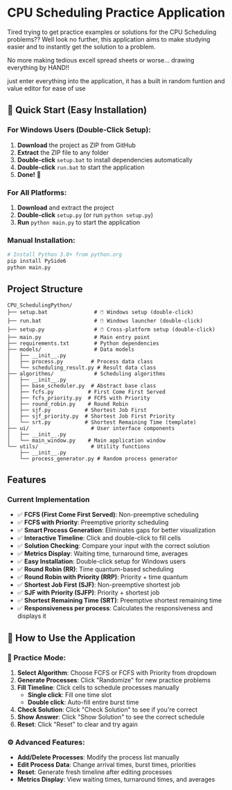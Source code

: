 # CPU Scheduling Practice Application

Tired trying to get practice examples or solutions for the CPU Scheduling problems?? Well look no further, this application aims to make studying easier and to instantly get the solution to a problem.

No more making tedious excell spread sheets or worse... drawing everything by HAND!!

just enter everything into the application, it has a built in random funtion and value editor for ease of use

## 🚀 Quick Start (Easy Installation)

### For Windows Users (Double-Click Setup):
1. **Download** the project as ZIP from GitHub
2. **Extract** the ZIP file to any folder
3. **Double-click** `setup.bat` to install dependencies automatically
4. **Double-click** `run.bat` to start the application
5. **Done!** 🎉

### For All Platforms:
1. **Download** and extract the project
2. **Double-click** `setup.py` (or run `python setup.py`)
3. **Run** `python main.py` to start the application

### Manual Installation:
```bash
# Install Python 3.8+ from python.org
pip install PySide6
python main.py
```

## Project Structure

```
CPU_SchedulingPython/
├── setup.bat               # 🖱️ Windows setup (double-click)
├── run.bat                 # 🖱️ Windows launcher (double-click)
├── setup.py                # 🖱️ Cross-platform setup (double-click)
├── main.py                 # Main entry point
├── requirements.txt        # Python dependencies
├── models/                 # Data models
│   ├── __init__.py
│   ├── process.py         # Process data class
│   └── scheduling_result.py # Result data class
├── algorithms/             # Scheduling algorithms
│   ├── __init__.py
│   ├── base_scheduler.py  # Abstract base class
│   ├── fcfs.py           # First Come First Served
│   ├── fcfs_priority.py  # FCFS with Priority
│   ├── round_robin.py    # Round Robin
│   ├── sjf.py           # Shortest Job First 
│   ├── sjf_priority.py  # Shortest Job First Priority
│   └── srt.py           # Shortest Remaining Time (template)
├── ui/                    # User interface components
│   ├── __init__.py
│   └── main_window.py    # Main application window
└── utils/                 # Utility functions
    ├── __init__.py
    └── process_generator.py # Random process generator
```

## Features

### Current Implementation
- ✅ **FCFS (First Come First Served)**: Non-preemptive scheduling
- ✅ **FCFS with Priority**: Preemptive priority scheduling
- ✅ **Smart Process Generation**: Eliminates gaps for better visualization
- ✅ **Interactive Timeline**: Click and double-click to fill cells
- ✅ **Solution Checking**: Compare your input with the correct solution
- ✅ **Metrics Display**: Waiting time, turnaround time, averages
- ✅ **Easy Installation**: Double-click setup for Windows users
- ✅ **Round Robin (RR)**: Time quantum-based scheduling
- ✅ **Round Robin with Priority (RRP)**: Priority + time quantum
- ✅ **Shortest Job First (SJF)**: Non-preemptive shortest job
- ✅ **SJF with Priority (SJFP)**: Priority + shortest job
- ✅ **Shortest Remaining Time (SRT)**: Preemptive shortest remaining time
- ✅ **Responsiveness per process**: Calculates the responsiveness and displays it

## 📖 How to Use the Application

### 🎯 Practice Mode:
1. **Select Algorithm**: Choose FCFS or FCFS with Priority from dropdown
2. **Generate Processes**: Click "Randomize" for new practice problems
3. **Fill Timeline**: Click cells to schedule processes manually
   - **Single click**: Fill one time slot
   - **Double click**: Auto-fill entire burst time
4. **Check Solution**: Click "Check Solution" to see if you're correct
5. **Show Answer**: Click "Show Solution" to see the correct schedule
6. **Reset**: Click "Reset" to clear and try again

### ⚙️ Advanced Features:
- **Add/Delete Processes**: Modify the process list manually
- **Edit Process Data**: Change arrival times, burst times, priorities
- **Reset**: Generate fresh timeline after editing processes
- **Metrics Display**: View waiting times, turnaround times, and averages
